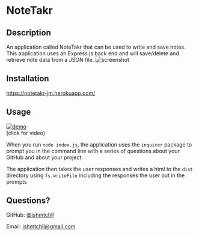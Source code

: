# NoteTakr

## Description 
  
An application called NoteTakr that can be used to write and save notes. This application uses an Express.js back end and will save/delete and retrieve note data from a JSON file.
![screenshot](img/screenshot.png)


## Installation

https://notetakr-jm.herokuapp.com/

## Usage 


<a href="https://drive.google.com/file/d/14FM4Xu0-XbRBSttJlMMBON9sUHSUjAX2/view?usp=sharing" rel="generator demo">![demo](img/croppeddemo.gif)</a><br>
(click for video)

When you run `node index.js`, the application uses the `inquirer` package to prompt you in the command line with a series of questions about your GitHub and about your project.

The application then takes the user responses and writes a html to the `dist` directory  using `fs.writeFile` including the responses the user put in the prompts 

## Questions?

GitHub: [@jshmtchll](https://api.github.com/users/jshmtchll)

Email: jshmtchll@gmail.com